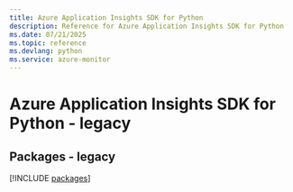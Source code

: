 ```yaml
---
title: Azure Application Insights SDK for Python
description: Reference for Azure Application Insights SDK for Python
ms.date: 07/21/2025
ms.topic: reference
ms.devlang: python
ms.service: azure-monitor
---
```

# Azure Application Insights SDK for Python - legacy
## Packages - legacy
[!INCLUDE [packages](application-insights-index.md)]